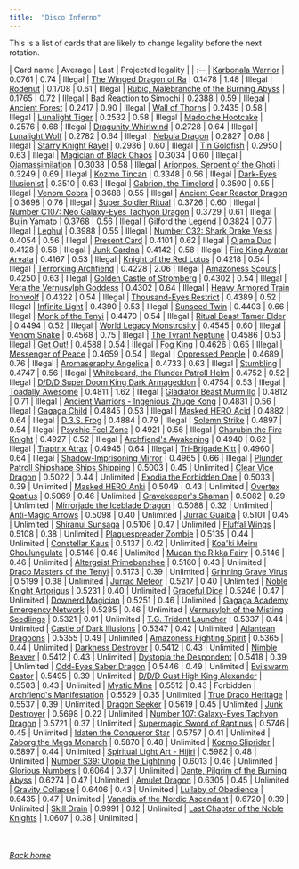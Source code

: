 ```yaml
---
title:  "Disco Inferno"
---
```


This is a list of cards that are likely to change legality before the next rotation.

| Card name | Average | Last | Projected legality |
| :-- |
[Karbonala Warrior](https://db.ygoprodeck.com/card/?search=Karbonala%20Warrior) | 0.0761 | 0.74 | Illegal |
[The Winged Dragon of Ra](https://db.ygoprodeck.com/card/?search=The%20Winged%20Dragon%20of%20Ra) | 0.1478 | 1.48 | Illegal |
[Rodenut](https://db.ygoprodeck.com/card/?search=Rodenut) | 0.1708 | 0.61 | Illegal |
[Rubic, Malebranche of the Burning Abyss](https://db.ygoprodeck.com/card/?search=Rubic,%20Malebranche%20of%20the%20Burning%20Abyss) | 0.1765 | 0.72 | Illegal |
[Bad Reaction to Simochi](https://db.ygoprodeck.com/card/?search=Bad%20Reaction%20to%20Simochi) | 0.2388 | 0.59 | Illegal |
[Ancient Forest](https://db.ygoprodeck.com/card/?search=Ancient%20Forest) | 0.2417 | 0.90 | Illegal |
[Wall of Thorns](https://db.ygoprodeck.com/card/?search=Wall%20of%20Thorns) | 0.2435 | 0.58 | Illegal |
[Lunalight Tiger](https://db.ygoprodeck.com/card/?search=Lunalight%20Tiger) | 0.2532 | 0.58 | Illegal |
[Madolche Hootcake](https://db.ygoprodeck.com/card/?search=Madolche%20Hootcake) | 0.2576 | 0.68 | Illegal |
[Dragunity Whirlwind](https://db.ygoprodeck.com/card/?search=Dragunity%20Whirlwind) | 0.2728 | 0.64 | Illegal |
[Lunalight Wolf](https://db.ygoprodeck.com/card/?search=Lunalight%20Wolf) | 0.2782 | 0.64 | Illegal |
[Nebula Dragon](https://db.ygoprodeck.com/card/?search=Nebula%20Dragon) | 0.2827 | 0.68 | Illegal |
[Starry Knight Rayel](https://db.ygoprodeck.com/card/?search=Starry%20Knight%20Rayel) | 0.2936 | 0.60 | Illegal |
[Tin Goldfish](https://db.ygoprodeck.com/card/?search=Tin%20Goldfish) | 0.2950 | 0.63 | Illegal |
[Magician of Black Chaos](https://db.ygoprodeck.com/card/?search=Magician%20of%20Black%20Chaos) | 0.3034 | 0.60 | Illegal |
[Ojamassimilation](https://db.ygoprodeck.com/card/?search=Ojamassimilation) | 0.3038 | 0.58 | Illegal |
[Arionpos, Serpent of the Ghoti](https://db.ygoprodeck.com/card/?search=Arionpos,%20Serpent%20of%20the%20Ghoti) | 0.3249 | 0.69 | Illegal |
[Kozmo Tincan](https://db.ygoprodeck.com/card/?search=Kozmo%20Tincan) | 0.3348 | 0.56 | Illegal |
[Dark-Eyes Illusionist](https://db.ygoprodeck.com/card/?search=Dark-Eyes%20Illusionist) | 0.3510 | 0.63 | Illegal |
[Gabrion, the Timelord](https://db.ygoprodeck.com/card/?search=Gabrion,%20the%20Timelord) | 0.3590 | 0.55 | Illegal |
[Venom Cobra](https://db.ygoprodeck.com/card/?search=Venom%20Cobra) | 0.3688 | 0.55 | Illegal |
[Ancient Gear Reactor Dragon](https://db.ygoprodeck.com/card/?search=Ancient%20Gear%20Reactor%20Dragon) | 0.3698 | 0.76 | Illegal |
[Super Soldier Ritual](https://db.ygoprodeck.com/card/?search=Super%20Soldier%20Ritual) | 0.3726 | 0.60 | Illegal |
[Number C107: Neo Galaxy-Eyes Tachyon Dragon](https://db.ygoprodeck.com/card/?search=Number%20C107:%20Neo%20Galaxy-Eyes%20Tachyon%20Dragon) | 0.3729 | 0.61 | Illegal |
[Bujin Yamato](https://db.ygoprodeck.com/card/?search=Bujin%20Yamato) | 0.3768 | 0.56 | Illegal |
[Gilford the Legend](https://db.ygoprodeck.com/card/?search=Gilford%20the%20Legend) | 0.3824 | 0.77 | Illegal |
[Leghul](https://db.ygoprodeck.com/card/?search=Leghul) | 0.3988 | 0.55 | Illegal |
[Number C32: Shark Drake Veiss](https://db.ygoprodeck.com/card/?search=Number%20C32:%20Shark%20Drake%20Veiss) | 0.4054 | 0.56 | Illegal |
[Present Card](https://db.ygoprodeck.com/card/?search=Present%20Card) | 0.4101 | 0.62 | Illegal |
[Ojama Duo](https://db.ygoprodeck.com/card/?search=Ojama%20Duo) | 0.4128 | 0.58 | Illegal |
[Junk Gardna](https://db.ygoprodeck.com/card/?search=Junk%20Gardna) | 0.4142 | 0.58 | Illegal |
[Fire King Avatar Arvata](https://db.ygoprodeck.com/card/?search=Fire%20King%20Avatar%20Arvata) | 0.4167 | 0.53 | Illegal |
[Knight of the Red Lotus](https://db.ygoprodeck.com/card/?search=Knight%20of%20the%20Red%20Lotus) | 0.4218 | 0.54 | Illegal |
[Terrorking Archfiend](https://db.ygoprodeck.com/card/?search=Terrorking%20Archfiend) | 0.4228 | 2.06 | Illegal |
[Amazoness Scouts](https://db.ygoprodeck.com/card/?search=Amazoness%20Scouts) | 0.4250 | 0.63 | Illegal |
[Golden Castle of Stromberg](https://db.ygoprodeck.com/card/?search=Golden%20Castle%20of%20Stromberg) | 0.4302 | 0.54 | Illegal |
[Vera the Vernusylph Goddess](https://db.ygoprodeck.com/card/?search=Vera%20the%20Vernusylph%20Goddess) | 0.4302 | 0.64 | Illegal |
[Heavy Armored Train Ironwolf](https://db.ygoprodeck.com/card/?search=Heavy%20Armored%20Train%20Ironwolf) | 0.4322 | 0.54 | Illegal |
[Thousand-Eyes Restrict](https://db.ygoprodeck.com/card/?search=Thousand-Eyes%20Restrict) | 0.4389 | 0.52 | Illegal |
[Infinite Light](https://db.ygoprodeck.com/card/?search=Infinite%20Light) | 0.4390 | 0.53 | Illegal |
[Sunseed Twin](https://db.ygoprodeck.com/card/?search=Sunseed%20Twin) | 0.4403 | 0.66 | Illegal |
[Monk of the Tenyi](https://db.ygoprodeck.com/card/?search=Monk%20of%20the%20Tenyi) | 0.4470 | 0.54 | Illegal |
[Ritual Beast Tamer Elder](https://db.ygoprodeck.com/card/?search=Ritual%20Beast%20Tamer%20Elder) | 0.4494 | 0.52 | Illegal |
[World Legacy Monstrosity](https://db.ygoprodeck.com/card/?search=World%20Legacy%20Monstrosity) | 0.4545 | 0.60 | Illegal |
[Venom Snake](https://db.ygoprodeck.com/card/?search=Venom%20Snake) | 0.4568 | 0.75 | Illegal |
[The Tyrant Neptune](https://db.ygoprodeck.com/card/?search=The%20Tyrant%20Neptune) | 0.4586 | 0.53 | Illegal |
[Get Out!](https://db.ygoprodeck.com/card/?search=Get%20Out!) | 0.4588 | 0.54 | Illegal |
[Fog King](https://db.ygoprodeck.com/card/?search=Fog%20King) | 0.4626 | 0.65 | Illegal |
[Messenger of Peace](https://db.ygoprodeck.com/card/?search=Messenger%20of%20Peace) | 0.4659 | 0.54 | Illegal |
[Oppressed People](https://db.ygoprodeck.com/card/?search=Oppressed%20People) | 0.4689 | 0.76 | Illegal |
[Aromaseraphy Angelica](https://db.ygoprodeck.com/card/?search=Aromaseraphy%20Angelica) | 0.4733 | 0.63 | Illegal |
[Stumbling](https://db.ygoprodeck.com/card/?search=Stumbling) | 0.4747 | 0.56 | Illegal |
[Whitebeard, the Plunder Patroll Helm](https://db.ygoprodeck.com/card/?search=Whitebeard,%20the%20Plunder%20Patroll%20Helm) | 0.4752 | 0.52 | Illegal |
[D/D/D Super Doom King Dark Armageddon](https://db.ygoprodeck.com/card/?search=D/D/D%20Super%20Doom%20King%20Dark%20Armageddon) | 0.4754 | 0.53 | Illegal |
[Toadally Awesome](https://db.ygoprodeck.com/card/?search=Toadally%20Awesome) | 0.4811 | 1.62 | Illegal |
[Gladiator Beast Murmillo](https://db.ygoprodeck.com/card/?search=Gladiator%20Beast%20Murmillo) | 0.4812 | 0.71 | Illegal |
[Ancient Warriors - Ingenious Zhuge Kong](https://db.ygoprodeck.com/card/?search=Ancient%20Warriors%20-%20Ingenious%20Zhuge%20Kong) | 0.4831 | 0.56 | Illegal |
[Gagaga Child](https://db.ygoprodeck.com/card/?search=Gagaga%20Child) | 0.4845 | 0.53 | Illegal |
[Masked HERO Acid](https://db.ygoprodeck.com/card/?search=Masked%20HERO%20Acid) | 0.4882 | 0.64 | Illegal |
[D.3.S. Frog](https://db.ygoprodeck.com/card/?search=D.3.S.%20Frog) | 0.4884 | 0.79 | Illegal |
[Solemn Strike](https://db.ygoprodeck.com/card/?search=Solemn%20Strike) | 0.4897 | 0.54 | Illegal |
[Psychic Feel Zone](https://db.ygoprodeck.com/card/?search=Psychic%20Feel%20Zone) | 0.4921 | 0.56 | Illegal |
[Charubin the Fire Knight](https://db.ygoprodeck.com/card/?search=Charubin%20the%20Fire%20Knight) | 0.4927 | 0.52 | Illegal |
[Archfiend's Awakening](https://db.ygoprodeck.com/card/?search=Archfiend's%20Awakening) | 0.4940 | 0.62 | Illegal |
[Traptrix Atrax](https://db.ygoprodeck.com/card/?search=Traptrix%20Atrax) | 0.4945 | 0.64 | Illegal |
[Tri-Brigade Kitt](https://db.ygoprodeck.com/card/?search=Tri-Brigade%20Kitt) | 0.4960 | 0.64 | Illegal |
[Shadow-Imprisoning Mirror](https://db.ygoprodeck.com/card/?search=Shadow-Imprisoning%20Mirror) | 0.4965 | 0.66 | Illegal |
[Plunder Patroll Shipshape Ships Shipping](https://db.ygoprodeck.com/card/?search=Plunder%20Patroll%20Shipshape%20Ships%20Shipping) | 0.5003 | 0.45 | Unlimited |
[Clear Vice Dragon](https://db.ygoprodeck.com/card/?search=Clear%20Vice%20Dragon) | 0.5022 | 0.44 | Unlimited |
[Exodia the Forbidden One](https://db.ygoprodeck.com/card/?search=Exodia%20the%20Forbidden%20One) | 0.5033 | 0.39 | Unlimited |
[Masked HERO Anki](https://db.ygoprodeck.com/card/?search=Masked%20HERO%20Anki) | 0.5049 | 0.43 | Unlimited |
[Overtex Qoatlus](https://db.ygoprodeck.com/card/?search=Overtex%20Qoatlus) | 0.5069 | 0.46 | Unlimited |
[Gravekeeper's Shaman](https://db.ygoprodeck.com/card/?search=Gravekeeper's%20Shaman) | 0.5082 | 0.29 | Unlimited |
[Mirrorjade the Iceblade Dragon](https://db.ygoprodeck.com/card/?search=Mirrorjade%20the%20Iceblade%20Dragon) | 0.5088 | 0.32 | Unlimited |
[Anti-Magic Arrows](https://db.ygoprodeck.com/card/?search=Anti-Magic%20Arrows) | 0.5098 | 0.40 | Unlimited |
[Jurrac Guaiba](https://db.ygoprodeck.com/card/?search=Jurrac%20Guaiba) | 0.5101 | 0.45 | Unlimited |
[Shiranui Sunsaga](https://db.ygoprodeck.com/card/?search=Shiranui%20Sunsaga) | 0.5106 | 0.47 | Unlimited |
[Fluffal Wings](https://db.ygoprodeck.com/card/?search=Fluffal%20Wings) | 0.5108 | 0.38 | Unlimited |
[Plaguespreader Zombie](https://db.ygoprodeck.com/card/?search=Plaguespreader%20Zombie) | 0.5135 | 0.44 | Unlimited |
[Constellar Kaus](https://db.ygoprodeck.com/card/?search=Constellar%20Kaus) | 0.5137 | 0.42 | Unlimited |
[Koa'ki Meiru Ghoulungulate](https://db.ygoprodeck.com/card/?search=Koa'ki%20Meiru%20Ghoulungulate) | 0.5146 | 0.46 | Unlimited |
[Mudan the Rikka Fairy](https://db.ygoprodeck.com/card/?search=Mudan%20the%20Rikka%20Fairy) | 0.5146 | 0.46 | Unlimited |
[Altergeist Primebanshee](https://db.ygoprodeck.com/card/?search=Altergeist%20Primebanshee) | 0.5160 | 0.43 | Unlimited |
[Draco Masters of the Tenyi](https://db.ygoprodeck.com/card/?search=Draco%20Masters%20of%20the%20Tenyi) | 0.5173 | 0.39 | Unlimited |
[Grinning Grave Virus](https://db.ygoprodeck.com/card/?search=Grinning%20Grave%20Virus) | 0.5199 | 0.38 | Unlimited |
[Jurrac Meteor](https://db.ygoprodeck.com/card/?search=Jurrac%20Meteor) | 0.5217 | 0.40 | Unlimited |
[Noble Knight Artorigus](https://db.ygoprodeck.com/card/?search=Noble%20Knight%20Artorigus) | 0.5231 | 0.40 | Unlimited |
[Graceful Dice](https://db.ygoprodeck.com/card/?search=Graceful%20Dice) | 0.5246 | 0.47 | Unlimited |
[Downerd Magician](https://db.ygoprodeck.com/card/?search=Downerd%20Magician) | 0.5251 | 0.46 | Unlimited |
[Gagaga Academy Emergency Network](https://db.ygoprodeck.com/card/?search=Gagaga%20Academy%20Emergency%20Network) | 0.5285 | 0.46 | Unlimited |
[Vernusylph of the Misting Seedlings](https://db.ygoprodeck.com/card/?search=Vernusylph%20of%20the%20Misting%20Seedlings) | 0.5321 | 0.01 | Unlimited |
[T.G. Trident Launcher](https://db.ygoprodeck.com/card/?search=T.G.%20Trident%20Launcher) | 0.5337 | 0.44 | Unlimited |
[Castle of Dark Illusions](https://db.ygoprodeck.com/card/?search=Castle%20of%20Dark%20Illusions) | 0.5347 | 0.42 | Unlimited |
[Atlantean Dragoons](https://db.ygoprodeck.com/card/?search=Atlantean%20Dragoons) | 0.5355 | 0.49 | Unlimited |
[Amazoness Fighting Spirit](https://db.ygoprodeck.com/card/?search=Amazoness%20Fighting%20Spirit) | 0.5365 | 0.44 | Unlimited |
[Darkness Destroyer](https://db.ygoprodeck.com/card/?search=Darkness%20Destroyer) | 0.5412 | 0.43 | Unlimited |
[Nimble Beaver](https://db.ygoprodeck.com/card/?search=Nimble%20Beaver) | 0.5412 | 0.43 | Unlimited |
[Dystopia the Despondent](https://db.ygoprodeck.com/card/?search=Dystopia%20the%20Despondent) | 0.5418 | 0.39 | Unlimited |
[Odd-Eyes Saber Dragon](https://db.ygoprodeck.com/card/?search=Odd-Eyes%20Saber%20Dragon) | 0.5446 | 0.49 | Unlimited |
[Evilswarm Castor](https://db.ygoprodeck.com/card/?search=Evilswarm%20Castor) | 0.5495 | 0.39 | Unlimited |
[D/D/D Gust High King Alexander](https://db.ygoprodeck.com/card/?search=D/D/D%20Gust%20High%20King%20Alexander) | 0.5503 | 0.43 | Unlimited |
[Mystic Mine](https://db.ygoprodeck.com/card/?search=Mystic%20Mine) | 0.5512 | 0.43 | Forbidden |
[Archfiend's Manifestation](https://db.ygoprodeck.com/card/?search=Archfiend's%20Manifestation) | 0.5529 | 0.35 | Unlimited |
[True Draco Heritage](https://db.ygoprodeck.com/card/?search=True%20Draco%20Heritage) | 0.5537 | 0.39 | Unlimited |
[Dragon Seeker](https://db.ygoprodeck.com/card/?search=Dragon%20Seeker) | 0.5619 | 0.45 | Unlimited |
[Junk Destroyer](https://db.ygoprodeck.com/card/?search=Junk%20Destroyer) | 0.5698 | 0.22 | Unlimited |
[Number 107: Galaxy-Eyes Tachyon Dragon](https://db.ygoprodeck.com/card/?search=Number%20107:%20Galaxy-Eyes%20Tachyon%20Dragon) | 0.5721 | 0.37 | Unlimited |
[Supermagic Sword of Raptinus](https://db.ygoprodeck.com/card/?search=Supermagic%20Sword%20of%20Raptinus) | 0.5746 | 0.45 | Unlimited |
[Idaten the Conqueror Star](https://db.ygoprodeck.com/card/?search=Idaten%20the%20Conqueror%20Star) | 0.5757 | 0.41 | Unlimited |
[Zaborg the Mega Monarch](https://db.ygoprodeck.com/card/?search=Zaborg%20the%20Mega%20Monarch) | 0.5870 | 0.48 | Unlimited |
[Kozmo Sliprider](https://db.ygoprodeck.com/card/?search=Kozmo%20Sliprider) | 0.5897 | 0.44 | Unlimited |
[Spiritual Light Art - Hijiri](https://db.ygoprodeck.com/card/?search=Spiritual%20Light%20Art%20-%20Hijiri) | 0.5982 | 0.48 | Unlimited |
[Number S39: Utopia the Lightning](https://db.ygoprodeck.com/card/?search=Number%20S39:%20Utopia%20the%20Lightning) | 0.6013 | 0.46 | Unlimited |
[Glorious Numbers](https://db.ygoprodeck.com/card/?search=Glorious%20Numbers) | 0.6064 | 0.37 | Unlimited |
[Dante, Pilgrim of the Burning Abyss](https://db.ygoprodeck.com/card/?search=Dante,%20Pilgrim%20of%20the%20Burning%20Abyss) | 0.6274 | 0.47 | Unlimited |
[Amulet Dragon](https://db.ygoprodeck.com/card/?search=Amulet%20Dragon) | 0.6305 | 0.45 | Unlimited |
[Gravity Collapse](https://db.ygoprodeck.com/card/?search=Gravity%20Collapse) | 0.6406 | 0.43 | Unlimited |
[Lullaby of Obedience](https://db.ygoprodeck.com/card/?search=Lullaby%20of%20Obedience) | 0.6435 | 0.47 | Unlimited |
[Vanadis of the Nordic Ascendant](https://db.ygoprodeck.com/card/?search=Vanadis%20of%20the%20Nordic%20Ascendant) | 0.6720 | 0.39 | Unlimited |
[Skill Drain](https://db.ygoprodeck.com/card/?search=Skill%20Drain) | 0.9991 | 0.12 | Unlimited |
[Last Chapter of the Noble Knights](https://db.ygoprodeck.com/card/?search=Last%20Chapter%20of%20the%20Noble%20Knights) | 1.0607 | 0.38 | Unlimited |

<br>

###### [Back home](index)
